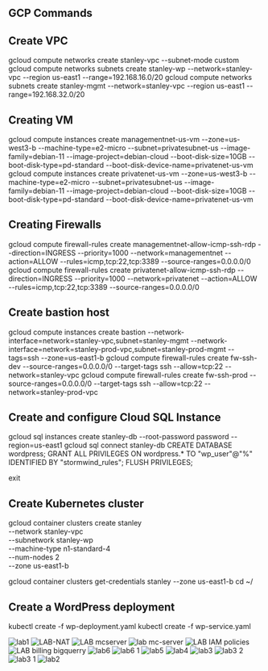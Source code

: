 ##                                                                                  GCP Commands

## Create VPC 
gcloud compute networks create stanley-vpc --subnet-mode custom
gcloud compute networks subnets create stanley-wp --network=stanley-vpc --region us-east1 --range=192.168.16.0/20
gcloud compute networks subnets create stanley-mgmt --network=stanley-vpc --region us-east1 --range=192.168.32.0/20

## Creating VM
gcloud compute instances create managementnet-us-vm --zone=us-west3-b --machine-type=e2-micro --subnet=privatesubnet-us --image-family=debian-11 --image-project=debian-cloud --boot-disk-size=10GB --boot-disk-type=pd-standard --boot-disk-device-name=privatenet-us-vm
gcloud compute instances create privatenet-us-vm --zone=us-west3-b --machine-type=e2-micro --subnet=privatesubnet-us --image-family=debian-11 --image-project=debian-cloud --boot-disk-size=10GB --boot-disk-type=pd-standard --boot-disk-device-name=privatenet-us-vm

## Creating Firewalls 
gcloud compute firewall-rules create managementnet-allow-icmp-ssh-rdp --direction=INGRESS --priority=1000 --network=managementnet --action=ALLOW --rules=icmp,tcp:22,tcp:3389 --source-ranges=0.0.0.0/0
gcloud compute firewall-rules create privatenet-allow-icmp-ssh-rdp --direction=INGRESS --priority=1000 --network=privatenet --action=ALLOW --rules=icmp,tcp:22,tcp:3389 --source-ranges=0.0.0.0/0

## Create bastion host
gcloud compute instances create bastion --network-interface=network=stanley-vpc,subnet=stanley-mgmt --network-interface=network=stanley-prod-vpc,subnet=stanley-prod-mgmt --tags=ssh --zone=us-east1-b
gcloud compute firewall-rules create fw-ssh-dev --source-ranges=0.0.0.0/0 --target-tags ssh --allow=tcp:22 --network=stanley-vpc
gcloud compute firewall-rules create fw-ssh-prod --source-ranges=0.0.0.0/0 --target-tags ssh --allow=tcp:22 --network=stanley-prod-vpc


## Create and configure Cloud SQL Instance
gcloud sql instances create stanley-db --root-password password --region=us-east1
gcloud sql connect stanley-db
CREATE DATABASE wordpress;
GRANT ALL PRIVILEGES ON wordpress.* TO "wp_user"@"%" IDENTIFIED BY "stormwind_rules";
FLUSH PRIVILEGES;

exit

## Create Kubernetes cluster
gcloud container clusters create stanley \
 --network stanley-vpc \
 --subnetwork stanley-wp \
 --machine-type n1-standard-4 \
 --num-nodes 2 \
 --zone us-east1-b

gcloud container clusters get-credentials stanley --zone us-east1-b
cd ~/

## Create a WordPress deployment
kubectl create -f wp-deployment.yaml
kubectl create -f wp-service.yaml



![lab1](https://github.com/574n13y/GCP/assets/35293085/8222bd5c-bdb1-4984-9982-982f1405f39c)
![LAB-NAT](https://github.com/574n13y/GCP/assets/35293085/109a6baa-0c1a-4a7b-9c9e-05599a2eae56)
![LAB mcserver](https://github.com/574n13y/GCP/assets/35293085/3bd14b3e-c486-4d74-ae38-bc4c15f0b980)
![lab mc-server](https://github.com/574n13y/GCP/assets/35293085/5789af22-1cee-466c-83bc-39b9884362c3)
![LAB IAM policies](https://github.com/574n13y/GCP/assets/35293085/0427e1af-44ec-4625-906f-dc313cbcf90e)
![LAB billing bigquerry](https://github.com/574n13y/GCP/assets/35293085/8592b9a9-f4d1-4baf-9707-d54ab0b707e8)
![lab6](https://github.com/574n13y/GCP/assets/35293085/78efb46e-aed2-4af2-a0aa-2d7f1358cf83)
![lab6 1](https://github.com/574n13y/GCP/assets/35293085/825a8988-3a8b-403c-8562-59c15a598a5e)
![lab5](https://github.com/574n13y/GCP/assets/35293085/b05bef5a-7b9e-4838-828e-49a649c84441)
![lab4](https://github.com/574n13y/GCP/assets/35293085/6ff07c28-43c3-40e9-9328-102091b3223a)
![lab3](https://github.com/574n13y/GCP/assets/35293085/c3198b0d-3d3c-4175-967f-4193b57d70b6)
![lab3 2](https://github.com/574n13y/GCP/assets/35293085/392a5133-89ce-4e63-8b69-a0872d87de7e)
![lab3 1](https://github.com/574n13y/GCP/assets/35293085/6ffe45ef-e54e-4d69-8fa2-2ad2ff7a69b7)
![lab2](https://github.com/574n13y/GCP/assets/35293085/73b82ae0-698e-4ae7-a391-ef8334ace7d9)
